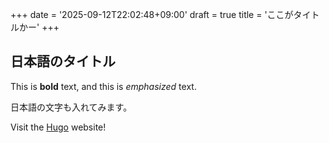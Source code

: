 +++
date = '2025-09-12T22:02:48+09:00'
draft = true
title = 'ここがタイトルかー'
+++

## 日本語のタイトル

This is **bold** text, and this is _emphasized_ text.

日本語の文字も入れてみます。

Visit the [Hugo](https://gohugo.io) website!
